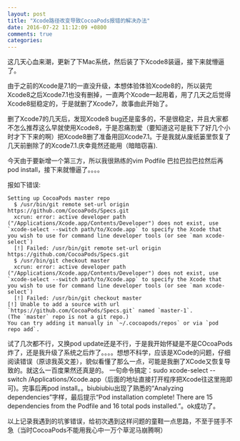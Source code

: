 ```yaml
---
layout: post
title: "Xcode路径改变导致CocoaPods报错的解决办法"
date: 2016-07-22 11:12:09 +0800
comments: true
categories: 
---
```

这几天心血来潮，更新了下Mac系统，然后装了下Xcode8装逼，接下来就懵逼了。

由于之前的Xcode是7.1的一直没升级，本想体验体验Xcode8的，所以装完Xcode8之后Xcode7.1也没有删掉，一直两个Xcode一起用着，用了几天之后觉得Xcode8挺稳定的，于是就删了Xcode7，故事由此开始了。

删了Xcode7的几天后，发现Xcode8 bug还是蛮多的，不是很稳定，并且大家都不怎么推荐这么早就使用Xcode8，于是忍痛割爱（要知道这可是我下了好几个小时才下下来的啊）把Xcode8删了准备用回Xcode7.1。于是我就从废纸篓里恢复了几天前删除了的Xcode7.1.庆幸竟然还能用（暗暗窃喜).

今天由于要新增一个第三方，所以我很熟练的vim Podfile
巴拉巴拉巴拉然后再 pod install，接下来就懵逼了。。。。

报如下错误:

```
Setting up CocoaPods master repo
  $ /usr/bin/git remote set-url origin https://github.com/CocoaPods/Specs.git
  xcrun: error: active developer path ("/Applications/Xcode.app/Contents/Developer") does not exist, use `xcode-select --switch path/to/Xcode.app` to specify the Xcode that you wish to use for command line developer tools (or see `man xcode-select`)
  [!] Failed: /usr/bin/git remote set-url origin https://github.com/CocoaPods/Specs.git
  $ /usr/bin/git checkout master
  xcrun: error: active developer path ("/Applications/Xcode.app/Contents/Developer") does not exist, use `xcode-select --switch path/to/Xcode.app` to specify the Xcode that you wish to use for command line developer tools (or see `man xcode-select`)
  [!] Failed: /usr/bin/git checkout master
[!] Unable to add a source with url `https://github.com/CocoaPods/Specs.git` named `master-1`.
(The `master` repo is not a git repo.)
You can try adding it manually in `~/.cocoapods/repos` or via `pod repo add`.
```

试了几次都不行，又换pod update还是不行，于是我开始怀疑是不是COcoaPods炸了，还是我升级了系统之后炸了。。。。想想不科学，应该是XCode的问题，仔细阅读错误（原谅我英文差），貌似看懂了那么一点，可能是我删了XCode又恢复导致的。就这么一百度果然还真是的。
一句命令搞定：sudo xcode-select --switch /Applications/Xcode.app（后面的地址直接打开程序把Xcode往这里拖即可)。完事后再pod install。。biubiubiu出现了熟悉的“Analyzing dependencies”字样，最后提示“Pod installation complete! There are 15 dependencies from the Podfile and 16 total pods installed.”。ok成功了。

以上记录我遇到的坑爹错误，给初次遇到这样问题的童鞋一点思路，不至于搓手不急（当时CocoaPods不能用我心中一万个草泥马崩腾啊）